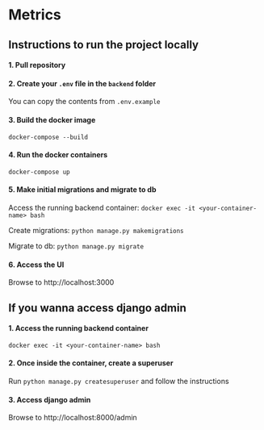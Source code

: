 # Metrics

## Instructions to run the project locally

#### 1. Pull repository

#### 2. Create your `.env` file in the `backend` folder

You can copy the contents from `.env.example`

#### 3. Build the docker image

`docker-compose --build`

#### 4. Run the docker containers

`docker-compose up`

#### 5. Make initial migrations and migrate to db

Access the running backend container: `docker exec -it <your-container-name> bash`

Create migrations: `python manage.py makemigrations`

Migrate to db: `python manage.py migrate`

#### 6. Access the UI

Browse to http://localhost:3000


## If you wanna access django admin

#### 1. Access the running backend container

`docker exec -it <your-container-name> bash`

#### 2. Once inside the container, create a superuser

Run `python manage.py createsuperuser` and follow the instructions

#### 3. Access django admin

Browse to http://localhost:8000/admin
